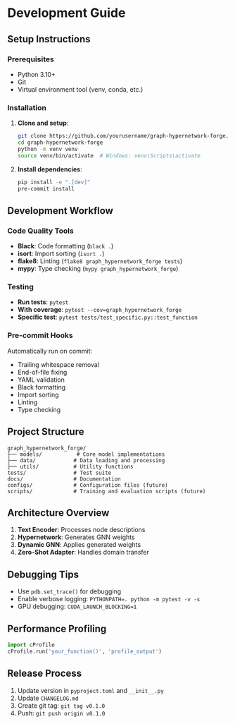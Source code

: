 # Development Guide

## Setup Instructions

### Prerequisites
- Python 3.10+
- Git
- Virtual environment tool (venv, conda, etc.)

### Installation

1. **Clone and setup**:
   ```bash
   git clone https://github.com/yourusername/graph-hypernetwork-forge.git
   cd graph-hypernetwork-forge
   python -m venv venv
   source venv/bin/activate  # Windows: venv\Scripts\activate
   ```

2. **Install dependencies**:
   ```bash
   pip install -e ".[dev]"
   pre-commit install
   ```

## Development Workflow

### Code Quality Tools

- **Black**: Code formatting (`black .`)
- **isort**: Import sorting (`isort .`)
- **flake8**: Linting (`flake8 graph_hypernetwork_forge tests`)
- **mypy**: Type checking (`mypy graph_hypernetwork_forge`)

### Testing

- **Run tests**: `pytest`
- **With coverage**: `pytest --cov=graph_hypernetwork_forge`
- **Specific test**: `pytest tests/test_specific.py::test_function`

### Pre-commit Hooks

Automatically run on commit:
- Trailing whitespace removal
- End-of-file fixing
- YAML validation
- Black formatting
- Import sorting
- Linting
- Type checking

## Project Structure

```
graph_hypernetwork_forge/
├── models/           # Core model implementations
├── data/            # Data loading and processing
├── utils/           # Utility functions
tests/               # Test suite
docs/                # Documentation
configs/             # Configuration files (future)
scripts/             # Training and evaluation scripts (future)
```

## Architecture Overview

1. **Text Encoder**: Processes node descriptions
2. **Hypernetwork**: Generates GNN weights
3. **Dynamic GNN**: Applies generated weights
4. **Zero-Shot Adapter**: Handles domain transfer

## Debugging Tips

- Use `pdb.set_trace()` for debugging
- Enable verbose logging: `PYTHONPATH=. python -m pytest -v -s`
- GPU debugging: `CUDA_LAUNCH_BLOCKING=1`

## Performance Profiling

```python
import cProfile
cProfile.run('your_function()', 'profile_output')
```

## Release Process

1. Update version in `pyproject.toml` and `__init__.py`
2. Update `CHANGELOG.md`
3. Create git tag: `git tag v0.1.0`
4. Push: `git push origin v0.1.0`
